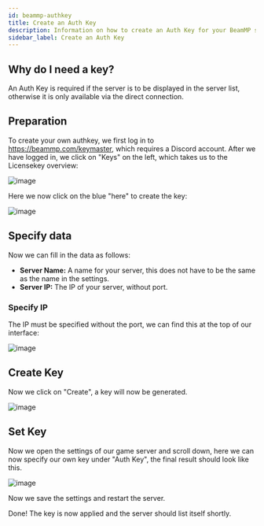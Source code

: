 ```yaml
---
id: beammp-authkey
title: Create an Auth Key
description: Information on how to create an Auth Key for your BeamMP server from ZAP-Hosting - ZAP-Hosting.com documentation
sidebar_label: Create an Auth Key
---
```


## Why do I need a key?

An Auth Key is required if the server is to be displayed in the server list, otherwise it is only available via the direct connection.


## Preparation
To create your own authkey, we first log in to https://beammp.com/keymaster, which requires a Discord account.
After we have logged in, we click on "Keys" on the left, which takes us to the Licensekey overview:

![image](https://user-images.githubusercontent.com/26007280/189705809-ebed2e1a-18dc-4adb-8658-2111934c6362.png)

Here we now click on the blue "here" to create the key:

![image](https://user-images.githubusercontent.com/26007280/189705926-cced4568-5ff9-4df3-b871-38f600c5bb35.png)


## Specify data

Now we can fill in the data as follows:

- **Server Name:** A name for your server, this does not have to be the same as the name in the settings.
- **Server IP:** The IP of your server, without port.


### Specify IP

The IP must be specified without the port, we can find this at the top of our interface:

![image](https://user-images.githubusercontent.com/26007280/189705973-968cc8b9-7875-4079-b29d-689ad4161aa6.png)

## Create Key

Now we click on "Create", a key will now be generated.

![image](https://user-images.githubusercontent.com/26007280/189705994-a224ff1d-4eed-4abf-860d-8db202aadc16.png)

## Set Key

Now we open the settings of our game server and scroll down, here we can now specify our own key under "Auth Key", the final result should look like this.

![image](https://user-images.githubusercontent.com/26007280/189706029-9282714b-7357-4c80-b3ee-c23a644ecedb.png)

Now we save the settings and restart the server.

Done! The key is now applied and the server should list itself shortly.
